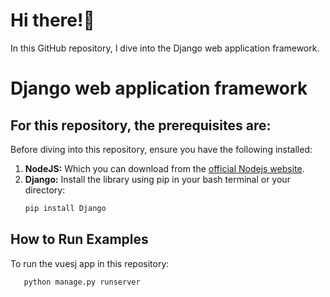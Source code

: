 # Hi there!👋

In this GitHub repository, I dive into the Django web application framework.

# Django web application framework
## For this repository, the prerequisites are:

Before diving into this repository, ensure you have the following installed:

1.  **NodeJS:** Which you can download from the [official Nodejs website](/).
2.  **Django:** Install the library using pip in your bash terminal or your directory:
    ```bash
    pip install Django
    ```

## How to Run Examples

To run the vuesj app in this repository:

 ```bash
    python manage.py runserver
  ```
